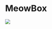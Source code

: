 # MeowBox



<img align="center" src="https://github.com/TeamMeowBox/Server/blob/dev/public_data/images/SA.png" />

